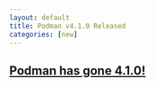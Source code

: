 ```yaml
---
layout: default
title: Podman v4.1.0 Released
categories: [new]
---
```

## [Podman has gone 4.1.0!](https://podman.io/releases/2022/05/09/podman-release-v4.1.0.html)
